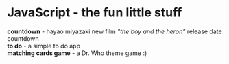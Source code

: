 #  JavaScript - the fun little stuff
**countdown** - hayao miyazaki new film _"the boy and the heron"_ release date countdown <br>
**to do** - a simple to do app <br>
**matching cards game** - a Dr. Who theme game :)
